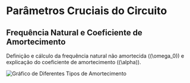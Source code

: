
# Parâmetros Cruciais do Circuito

## Frequência Natural e Coeficiente de Amortecimento
Definição e cálculo da frequência natural não amortecida (\(\omega_0\)) e explicação do coeficiente de amortecimento (\(\alpha\)).

![Gráfico de Diferentes Tipos de Amortecimento](link-to-image)

